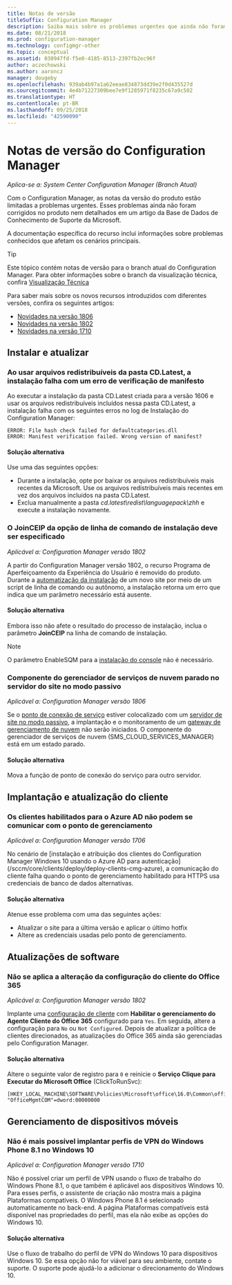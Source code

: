 ```yaml
---
title: Notas de versão
titleSuffix: Configuration Manager
description: Saiba mais sobre os problemas urgentes que ainda não foram corrigidos no produto nem abordados em um artigo da Base de Dados de Conhecimento de Suporte da Microsoft.
ms.date: 08/21/2018
ms.prod: configuration-manager
ms.technology: configmgr-other
ms.topic: conceptual
ms.assetid: 030947fd-f5e0-4185-8513-2397fb2ec96f
author: aczechowski
ms.author: aaroncz
manager: dougeby
ms.openlocfilehash: 939ab4b97a1a62eeae834873dd39e2f0d435527d
ms.sourcegitcommit: 4e4b71227309bee7e9f1285971f8235c67a9c502
ms.translationtype: HT
ms.contentlocale: pt-BR
ms.lasthandoff: 09/25/2018
ms.locfileid: "42590090"
---
```

# <a name="release-notes-for-configuration-manager"></a>Notas de versão do Configuration Manager

*Aplica-se a: System Center Configuration Manager (Branch Atual)*

Com o Configuration Manager, as notas da versão do produto estão limitadas a problemas urgentes. Esses problemas ainda não foram corrigidos no produto nem detalhados em um artigo da Base de Dados de Conhecimento de Suporte da Microsoft.  

A documentação específica do recurso inclui informações sobre problemas conhecidos que afetam os cenários principais.  

> [!TIP]  
>  Este tópico contém notas de versão para o branch atual do Configuration Manager. Para obter informações sobre o branch da visualização técnica, confira [Visualização Técnica](/sccm/core/get-started/technical-preview)  

Para saber mais sobre os novos recursos introduzidos com diferentes versões, confira os seguintes artigos:
- [Novidades na versão 1806](/sccm/core/plan-design/changes/whats-new-in-version-1806)  
- [Novidades na versão 1802](/sccm/core/plan-design/changes/whats-new-in-version-1802)
- [Novidades na versão 1710](/sccm/core/plan-design/changes/whats-new-in-version-1710)



## <a name="setup-and-upgrade"></a>Instalar e atualizar  


### <a name="when-using-redistributable-files-from-the-cdlatest-folder-setup-fails-with-a-manifest-verification-error"></a>Ao usar arquivos redistribuíveis da pasta CD.Latest, a instalação falha com um erro de verificação de manifesto
<!-- 510080, 490569  -->

Ao executar a instalação da pasta CD.Latest criada para a versão 1606 e usar os arquivos redistribuíveis incluídos nessa pasta CD.Latest, a instalação falha com os seguintes erros no log de Instalação do Configuration Manager:

  `ERROR: File hash check failed for defaultcategories.dll`  
  `ERROR: Manifest verification failed. Wrong version of manifest?`

#### <a name="workaround"></a>Solução alternativa
Use uma das seguintes opções:
 - Durante a instalação, opte por baixar os arquivos redistribuíveis mais recentes da Microsoft. Use os arquivos redistribuíveis mais recentes em vez dos arquivos incluídos na pasta CD.Latest.
 - Exclua manualmente a pasta *cd.latest\redist\languagepack\zhh* e execute a instalação novamente.


### <a name="setup-command-line-option-joinceip-must-be-specified"></a>O JoinCEIP da opção de linha de comando de instalação deve ser especificado
<!--510806-->
*Aplicável a: Configuration Manager versão 1802*

A partir do Configuration Manager versão 1802, o recurso Programa de Aperfeiçoamento da Experiência do Usuário é removido do produto. Durante a [automatização da instalação](/sccm/core/servers/deploy/install/command-line-options-for-setup) de um novo site por meio de um script de linha de comando ou autônomo, a instalação retorna um erro que indica que um parâmetro necessário está ausente. 

#### <a name="workaround"></a>Solução alternativa
Embora isso não afete o resultado do processo de instalação, inclua o parâmetro **JoinCEIP** na linha de comando de instalação.

 > [!Note]  
 > O parâmetro EnableSQM para a [instalação do console](/sccm/core/servers/deploy/install/install-consoles) não é necessário.


### <a name="cloud-service-manager-component-stopped-on-site-server-in-passive-mode"></a>Componente do gerenciador de serviços de nuvem parado no servidor do site no modo passivo
<!--VSO 2858826, SCCMDocs issue 772-->
*Aplicável a: Configuration Manager versão 1806*

Se o [ponto de conexão de serviço](/sccm/core/servers/deploy/configure/about-the-service-connection-point) estiver colocalizado com um [servidor de site no modo passivo](/sccm/core/servers/deploy/configure/site-server-high-availability), a implantação e o monitoramento de um [gateway de gerenciamento de nuvem](/sccm/core/clients/manage/cmg/plan-cloud-management-gateway) não serão iniciados. O componente do gerenciador de serviços de nuvem (SMS_CLOUD_SERVICES_MANAGER) está em um estado parado.

#### <a name="workaround"></a>Solução alternativa
Mova a função de ponto de conexão do serviço para outro servidor.



<!-- ## Backup and recovery  -->


## <a name="client-deployment-and-upgrade"></a>Implantação e atualização do cliente

### <a name="azure-ad-enabled-clients-cant-communicate-with-management-point"></a>Os clientes habilitados para o Azure AD não podem se comunicar com o ponto de gerenciamento
<!--501089-->
*Aplicável a: Configuration Manager versão 1706*
<!--also fixed in 1710 HFRU--> No cenário de [instalação e atribuição dos clientes do Configuration Manager Windows 10 usando o Azure AD para autenticação](/sccm/core/clients/deploy/deploy-clients-cmg-azure), a comunicação do cliente falha quando o ponto de gerenciamento habilitado para HTTPS usa credenciais de banco de dados alternativas. 

#### <a name="workaround"></a>Solução alternativa
Atenue esse problema com uma das seguintes ações:
- Atualizar o site para a última versão e aplicar o último hotfix
- Altere as credenciais usadas pelo ponto de gerenciamento.


<!-- ## Operating system deployment  -->



## <a name="software-updates"></a>Atualizações de software

### <a name="changing-office-365-client-setting-doesnt-apply"></a>Não se aplica a alteração da configuração do cliente do Office 365 
<!--511551-->
*Aplicável a: Configuration Manager versão 1802*  

Implante uma [configuração de cliente](/sccm/core/clients/deploy/about-client-settings#enable-management-of-the-office-365-client-agent) com **Habilitar o gerenciamento do Agente Cliente do Office 365** configurado para `Yes`. Em seguida, altere a configuração para `No` ou `Not Configured`. Depois de atualizar a política de clientes direcionados, as atualizações do Office 365 ainda são gerenciadas pelo Configuration Manager. 

#### <a name="workaround"></a>Solução alternativa
Altere o seguinte valor de registro para `0` e reinicie o **Serviço Clique para Executar do Microsoft Office** (ClickToRunSvc):

```
[HKEY_LOCAL_MACHINE\SOFTWARE\Policies\Microsoft\office\16.0\Common\officeupdate]
"OfficeMgmtCOM"=dword:00000000
```



## <a name="mobile-device-management"></a>Gerenciamento de dispositivos móveis  

### <a name="you-can-no-longer-deploy-windows-phone-81-vpn-profiles-to-windows-10"></a>Não é mais possível implantar perfis de VPN do Windows Phone 8.1 no Windows 10
<!-- 503274  -->
*Aplicável a: Configuration Manager versão 1710*

Não é possível criar um perfil de VPN usando o fluxo de trabalho do Windows Phone 8.1, o que também é aplicável aos dispositivos Windows 10. Para esses perfis, o assistente de criação não mostra mais a página Plataformas compatíveis. O Windows Phone 8.1 é selecionado automaticamente no back-end. A página Plataformas compatíveis está disponível nas propriedades do perfil, mas ela não exibe as opções do Windows 10.

#### <a name="workaround"></a>Solução alternativa
 Use o fluxo de trabalho do perfil de VPN do Windows 10 para dispositivos Windows 10. Se essa opção não for viável para seu ambiente, contate o suporte. O suporte pode ajudá-lo a adicionar o direcionamento do Windows 10.



<!-- ## Reports and monitoring    -->
<!-- ## Conditional access   -->
<!-- ## Endpoint Protection -->
